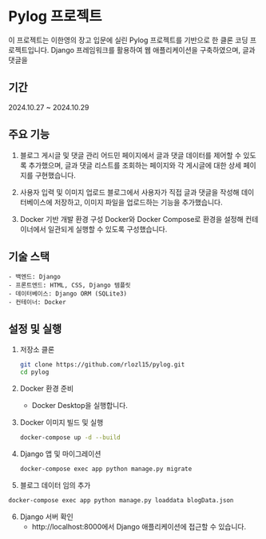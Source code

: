 # Pylog 프로젝트
이 프로젝트는 이한영의 장고 입문에 실린 Pylog 프로젝트를 기반으로 한 클론 코딩 프로젝트입니다.
Django 프레임워크를 활용하여 웹 애플리케이션을 구축하였으며, 글과 댓글을 

## 기간
2024.10.27 ~ 2024.10.29

## 주요 기능
1. 블로그 게시글 및 댓글 관리
어드민 페이지에서 글과 댓글 데이터를 제어할 수 있도록 추가했으며, 글과 댓글 리스트를 조회하는 페이지와 각 게시글에 대한 상세 페이지를 구현했습니다.

2. 사용자 입력 및 이미지 업로드
블로그에서 사용자가 직접 글과 댓글을 작성해 데이터베이스에 저장하고, 이미지 파일을 업로드하는 기능을 추가했습니다.

3. Docker 기반 개발 환경 구성
Docker와 Docker Compose로 환경을 설정해 컨테이너에서 일관되게 실행할 수 있도록 구성했습니다.

## 기술 스택
    - 백엔드: Django
    - 프론트엔드: HTML, CSS, Django 템플릿
    - 데이터베이스: Django ORM (SQLite3)
    - 컨테이너: Docker

## 설정 및 실행
1. 저장소 클론
    ```bash
    git clone https://github.com/rlozl15/pylog.git
    cd pylog
    ```
   
2. Docker 환경 준비
   - Docker Desktop을 실행합니다.

3. Docker 이미지 빌드 및 실행
    ```bash
    docker-compose up -d --build
    ```
4. Django 앱 및 마이그레이션
    ```bash
    docker-compose exec app python manage.py migrate
    ```
5. 블로그 데이터 임의 추가
```bash
docker-compose exec app python manage.py loaddata blogData.json
```
6. Django 서버 확인
   - http://localhost:8000에서 Django 애플리케이션에 접근할 수 있습니다.

